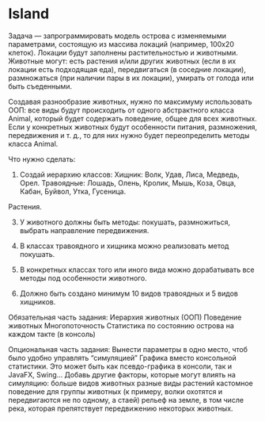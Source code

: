 # Island
Задача — запрограммировать модель острова с изменяемыми параметрами, состоящую из массива локаций (например, 100х20 клеток).
Локации будут заполнены растительностью и животными. 
Животные могут:
есть растения и/или других животных (если в их локации есть подходящая еда),
передвигаться (в соседние локации),
размножаться (при наличии пары в их локации),
умирать от голода или быть съеденными.

Создавая разнообразие животных, нужно по максимуму использовать ООП: все виды будут происходить от одного абстрактного класса Animal,
который будет содержать поведение, общее для всех животных.
Если у конкретных животных будут особенности питания, размножения, передвижения и т. д., то для них нужно будет переопределить методы класса Animal.

Что нужно сделать:
1. Создай иерархию классов:
Хищник: Волк, Удав, Лиса, Медведь, Орел.
Травоядные: Лошадь, Олень, Кролик, Мышь, Коза, Овца, Кабан, Буйвол, Утка, Гусеница.

Растения.

3. У животного должны быть методы: покушать, размножиться, выбрать направление передвижения.

4. В классах травоядного и хищника можно реализовать метод покушать.

5. В конкретных классах того или иного вида можно дорабатывать все методы под особенности животного.

6. Должно быть создано минимум 10 видов травоядных и 5 видов хищников.

Обязательная часть задания:
Иерархия животных (ООП)
Поведение животных
Многопоточность
Статистика по состоянию острова на каждом такте (в консоль)

Опциональная часть задания:
Вынести параметры в одно место, чтоб было удобно управлять “симуляцией”
Графика вместо консольной статистики. Это может быть как псевдо-графика в консоли, так и JavaFX, Swing…
Добавь другие факторы, которые могут влиять на симуляцию:
больше видов животных
разные виды растений
кастомное поведение для группы животных (к примеру, волки охотятся и передвигаются не по одному, а стаей)
рельеф на земле, в том числе река, которая препятствует передвижению некоторых животных.

